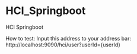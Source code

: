 # HCI_Springboot
HCI Springboot


How to test:
Input this address to your address bar:
http://localhost:9090/hci/user?userId={userId}
